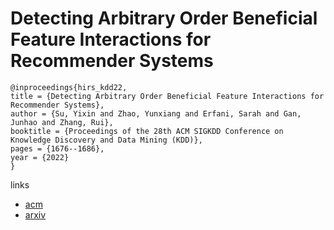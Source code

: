 # Detecting Arbitrary Order Beneficial Feature Interactions for Recommender Systems

```
@inproceedings{hirs_kdd22,
title = {Detecting Arbitrary Order Beneficial Feature Interactions for Recommender Systems},
author = {Su, Yixin and Zhao, Yunxiang and Erfani, Sarah and Gan, Junhao and Zhang, Rui},
booktitle = {Proceedings of the 28th ACM SIGKDD Conference on Knowledge Discovery and Data Mining (KDD)},
pages = {1676--1686},
year = {2022}
}
```

links
- [acm](https://dl.acm.org/doi/10.1145/3534678.3539238)
- [arxiv](https://arxiv.org/abs/2206.13764)
